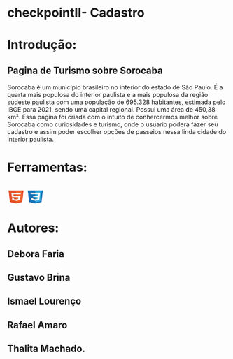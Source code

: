 # checkpointII- Cadastro

# Introdução:
## Pagina de Turismo sobre Sorocaba
 Sorocaba é um município brasileiro no interior do estado de São Paulo. É a quarta mais populosa do interior paulista e a mais populosa da região sudeste paulista com uma população de 695.328 habitantes, estimada pelo IBGE para 2021, sendo uma capital regional. Possui uma área de 450,38 km². 
 Essa página foi criada com o intuito de conhercermos melhor sobre Sorocaba como curiosidades e turismo, onde o usuario poderá fazer seu cadastro e assim  poder escolher opções de passeios nessa linda cidade do interior paulista. 

# Ferramentas: 
 <div style="display: inline_block"><br>
    <img align="center" alt="Rafa-HTML" height="30" width="40" src="https://raw.githubusercontent.com/devicons/devicon/master/icons/html5/html5-original.svg">
    <img align="center" alt="Rafa-CSS" height="30" width="40" src="https://raw.githubusercontent.com/devicons/devicon/master/icons/css3/css3-original.svg">
  </div>
  
  # Autores:
  

 ## Debora Faria 
  ## Gustavo Brina 
  ## Ismael Lourenço
  ## Rafael Amaro
  ## Thalita Machado.
  
